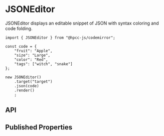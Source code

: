 # JSONEditor

<!--meta
{
    "source": "https://github.com/hpcc-systems/Visualization/blob/master/packages/chart/src/JSONEditor.ts#L3",
    "extends": "Editor"
}
-->

JSONEditor displays an editable snippet of JSON with syntax coloring and code folding.

```sample-code
import { JSONEditor } from "@hpcc-js/codemirror";

const code = {
    "fruit": "Apple",
    "size": "Large",
    "color": "Red",
    "tags": ["witch", "snake"]
};

new JSONEditor()
    .target("target")
    .json(code)
    .render()
    ;
```

## API

## Published Properties
```@hpcc-js/codemirror:JSONEditor
```
